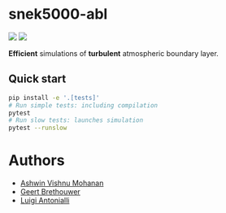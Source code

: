 # snek5000-abl

[![](https://github.com/exabl/snek5000-abl/workflows/Tests/badge.svg)](https://github.com/exabl/snek5000-abl/actions?workflow=Tests)
[![](https://github.com/exabl/snek5000-abl/workflows/Docs/badge.svg)](https://github.com/exabl/snek5000-abl/actions?workflow=Docs)

**Efficient** simulations of **turbulent** atmospheric boundary layer.

## Quick start

```sh
pip install -e '.[tests]'
# Run simple tests: including compilation
pytest
# Run slow tests: launches simulation
pytest --runslow
```
# Authors

* [Ashwin Vishnu Mohanan](mailto:avmo@misu.su.se)
* [Geert Brethouwer](mailto:geert@mech.kth.se) 
* [Luigi Antonialli](mailto:luigialbieri@gmail.com)
